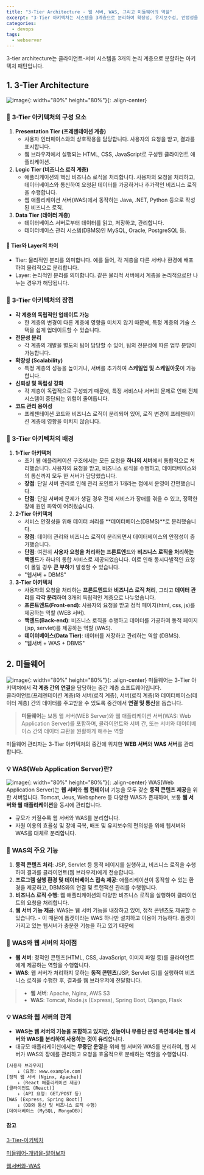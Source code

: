 ```yaml
---
title: "3-Tier Architecture - 웹 서버, WAS, 그리고 미들웨어의 역할"
excerpt: "3-Tier 아키텍처는 시스템을 3계층으로 분리하여 확장성, 유지보수성, 안정성을 높입니다. 이러한 구조에서 웹 서버와 WAS는 각각의 역할을 수행하며, 이 둘을 연결하는 미들웨어는 중요한 중간 다리 역할을 합니다."
categories:
  - devops
tags:
  - webserver
---
```


3-tier architecture는 클라이언트-서버 시스템을 3개의 논리 계층으로 분할하는 아키텍처 패턴입니다.
## 1. 3-Tier Architecture
![image](https://encrypted-tbn0.gstatic.com/images?q=tbn:ANd9GcQcWbJKNjYtOlFs85okcBygqQqtTcWc4u7Y_w&s){: width="80%" height="80%"}{: .align-center}
### 🔄 **3-Tier 아키텍처의 구성 요소**
1. **Presentation Tier (프레젠테이션 계층)**
    - 사용자 인터페이스와의 상호작용을 담당합니다. 사용자의 요청을 받고, 결과를 표시합니다.
    - 웹 브라우저에서 실행되는 HTML, CSS, JavaScript로 구성된 클라이언트 애플리케이션.
3. **Logic Tier (비즈니스 로직 계층)**
    - 애플리케이션의 핵심 비즈니스 로직을 처리합니다. 사용자의 요청을 처리하고, 데이터베이스와 통신하여 요청된 데이터를 가공하거나 추가적인 비즈니스 로직을 수행합니다.
    - 웹 애플리케이션 서버(WAS)에서 동작하는 Java, .NET, Python 등으로 작성된 비즈니스 로직.
4. **Data Tier (데이터 계층)**
    - 데이터베이스 서버로부터 데이터를 읽고, 저장하고, 관리합니다.
    - 데이터베이스 관리 시스템(DBMS)인 MySQL, Oracle, PostgreSQL 등.


#### 📍 **Tier와 Layer의 차이**
- Tier: 물리적인 분리를 의미합니다. 예를 들어, 각 계층을 다른 서버나 환경에 배포하여 물리적으로 분리합니다.
- Layer: 논리적인 분리를 의미합니다. 같은 물리적 서버에서 계층을 논리적으로만 나누는 경우가 해당됩니다.

### 💎 **3-Tier 아키텍처의 장점**
- **각 계층의 독립적인 업데이트 가능**
    - 한 계층의 변경이 다른 계층에 영향을 미치지 않기 때문에, 특정 계층의 기술 스택을 쉽게 업데이트할 수 있습니다.
- **전문성 분리**
    - 각 계층의 개발을 별도의 팀이 담당할 수 있어, 팀의 전문성에 따른 업무 분담이 가능합니다.
- **확장성 (Scalability)**
    - 특정 계층의 성능을 높이거나, 서버를 추가하여 **스케일업 및 스케일아웃**이 가능합니다.
- **신뢰성 및 독립성 강화**
    - 각 계층이 독립적으로 구성되기 때문에, 특정 서비스나 서버의 문제로 인해 전체 시스템이 중단되는 위험이 줄어듭니다.
- **코드 관리 용이성**
    - 프레젠테이션 코드와 비즈니스 로직이 분리되어 있어, 로직 변경이 프레젠테이션 계층에 영향을 미치지 않습니다.

### 💎 3-Tier 아키텍처의 배경
1. **1-Tier 아키텍처**
    - 초기 웹 애플리케이션 구조에서는 모든 요청을 **하나의 서버**에서 통합적으로 처리했습니다. 사용자의 요청을 받고, 비즈니스 로직을 수행하고, 데이터베이스와의 통신까지 모두 한 서버가 담당했습니다.
    - **장점**: 단일 서버 관리로 인해 관리 포인트가 1개라는 점에서 운영이 간편했습니다.
    - **단점**: 단일 서버에 문제가 생길 경우 전체 서비스가 장애를 겪을 수 있고, 정확한 장애 원인 파악이 어려웠습니다.
2. **2-Tier 아키텍처**
    - 서비스 안정성을 위해 데이터 처리를 **데이터베이스(DBMS)**로 분리했습니다.
    - **장점**: 데이터 관리와 비즈니스 로직이 분리되면서 데이터베이스의 안정성이 증가했습니다.
    - **단점**: 여전히 **사용자 요청을 처리하는 프론트엔드**와 **비즈니스 로직을 처리하는 백엔드**가 하나의 통합 서비스로 제공되었습니다. 이로 인해 동시다발적인 요청이 몰릴 경우 **큰 부하**가 발생할 수 있습니다.
	- "웹서버 + DBMS"
3. **3-Tier 아키텍처**
    - 사용자의 요청을 처리하는 **프론트엔드**와 **비즈니스 로직 처리**, 그리고 **데이터 관리**를 **각각 분리**하여 3개의 독립적인 계층으로 나누었습니다.
    - **프론트엔드(Front-end)**: 사용자의 요청을 받고 정적 페이지(html, css, js)를 제공하는 역할 (WEB 서버).
    - **백엔드(Back-end)**: 비즈니스 로직을 수행하고 데이터를 가공하여 동적 페이지(jsp, servlet)를 제공하는 역할 (WAS).
    - **데이터베이스(Data Tier)**: 데이터를 저장하고 관리하는 역할 (DBMS).
	- "웹서버 + WAS + DBMS"

## 2. 미들웨어
![image](https://img1.daumcdn.net/thumb/R1280x0/?scode=mtistory2&fname=https%3A%2F%2Fblog.kakaocdn.net%2Fdn%2FJEg9o%2FbtqzKZVq2wW%2FIuYaUEapPqx7Yvq2Mlf4NK%2Fimg.png){: width="80%" height="80%"}{: .align-center}
미들웨어는 3-Tier 아키텍처에서 **각 계층 간의 연결**을 담당하는 중간 계층 소프트웨어입니다.  
클라이언트(프레젠테이션 계층)와 서버(로직 계층), 서버(로직 계층)와 데이터베이스(데이터 계층) 간의 데이터를 주고받을 수 있도록 중간에서 **연결 및 통신**을 돕습니다.
> **미들웨어**는 보통 웹 서버(WEB Server)와 웹 애플리케이션 서버(WAS: Web Application Server)를 포함하며, 클라이언트와 서버 간, 또는 서버와 데이터베이스 간의 데이터 교환을 원활하게 해주는 역할

미들웨어 관리자는 3-Tier 아키텍처의 중간에 위치한 **WEB 서버**와 **WAS 서버**를 관리합니다.

### 💡 **WAS(Web Application Server)란?**
![image](https://img1.daumcdn.net/thumb/R1280x0/?scode=mtistory2&fname=https%3A%2F%2Fblog.kakaocdn.net%2Fdn%2Fcy28yJ%2FbtqzKZ2h497%2FD3QeH3rCNu37ZzzXLC2VP1%2Fimg.png){: width="80%" height="80%"}{: .align-center}
WAS(Web Application Server)는 **웹 서버**와 **웹 컨테이너** 기능을 모두 갖춘 **동적 콘텐츠 제공**을 위한 서버입니다. Tomcat, Jeus, Websphere 등 다양한 WAS가 존재하며, 보통 **웹 서버와 웹 애플리케이션**을 동시에 관리합니다.
- 규모가 커질수록 웹 서버와 WAS를 분리합니다.
- 자원 이용의 효율성 및 장애 극복, 배포 및 유지보수의 편의성을 위해 웹서버와 WAS를 대체로 분리합니다.

### 🔄 **WAS의 주요 기능**
1. **동적 콘텐츠 처리**: JSP, Servlet 등 동적 페이지를 실행하고, 비즈니스 로직을 수행하여 결과를 클라이언트(웹 브라우저)에게 전송합니다.
2. **프로그램 실행 환경 및 데이터베이스 접속 제공**: 애플리케이션이 동작할 수 있는 환경을 제공하고, DBMS와의 연결 및 트랜잭션 관리를 수행합니다.
3. **비즈니스 로직 수행**: 웹 애플리케이션의 다양한 비즈니스 로직을 실행하여 클라이언트의 요청을 처리합니다.
4. **웹 서버 기능 제공**: WAS는 웹 서버 기능을 내장하고 있어, 정적 콘텐츠도 제공할 수 있습니다.
		- 이 때문에 톰캣이라는 WAS 하나만 설치하고 이용이 가능하다. 톰캣이 가지고 있는 웹서버가 충분한 기능을 하고 있기 때문에

### 🔎 **WAS와 웹 서버의 차이점**
- **웹 서버**: 정적인 콘텐츠(HTML, CSS, JavaScript, 이미지 파일 등)를 클라이언트에게 제공하는 역할을 수행합니다.
- **WAS**: 웹 서버가 처리하지 못하는 **동적 콘텐츠**(JSP, Servlet 등)를 실행하여 비즈니스 로직을 수행한 후, 결과를 웹 브라우저에 전달합니다.
> - **웹 서버**: Apache, Nginx, AWS S3
> - **WAS**: Tomcat, Node.js (Express), Spring Boot, Django, Flask

### 💡 **WAS와 웹 서버의 관계**
- **WAS는 웹 서버의 기능을 포함하고 있지만, 성능이나 무중단 운영 측면에서는 웹 서버와 WAS를 분리하여 사용하는 것이 유리**합니다.
- 대규모 애플리케이션에서는 **무중단 운영**을 위해 웹 서버와 WAS를 분리하여, 웹 서버가 WAS의 장애를 관리하고 요청을 효율적으로 분배하는 역할을 수행합니다.

```html
[사용자 브라우저]
    ↓ (요청: www.example.com)
[정적 웹 서버 (Nginx, Apache)]
    ↓ (React 애플리케이션 제공)
[클라이언트 (React)]
    ↓ (API 요청: GET/POST 등)
[WAS (Express, Spring Boot)]
    ↓ (DB와 통신 및 비즈니스 로직 수행)
[데이터베이스 (MySQL, MongoDB)]

```

#### 참고
[3-Tier-아키텍처](https://sunrise-min.tistory.com/entry/3-Tier-Architecture-%EC%A0%95%EC%9D%98-%EB%B0%8F-%EA%B5%AC%EC%84%B1%EB%B0%A9%EC%8B%9D)

[미들웨어-개념을-알아보자](https://velog.io/@unyoi/%EC%9D%B8%ED%94%84%EB%9D%BC-%EB%BF%8C%EC%8B%9C%EA%B8%B01-%EB%AF%B8%EB%93%A4%EC%9B%A8%EC%96%B4-%EA%B0%9C%EB%85%90%EC%9D%84-%EC%95%8C%EC%95%84%EB%B3%B4%EC%9E%90)

[웹서버와-WAS](https://sphere-sryn.tistory.com/entry/Web-Server%EC%99%80-WASWeb-Application-Server%EC%9D%98-%EC%B0%A8%EC%9D%B4-feat-%EB%AF%B8%EB%93%A4%EC%9B%A8%EC%96%B4)